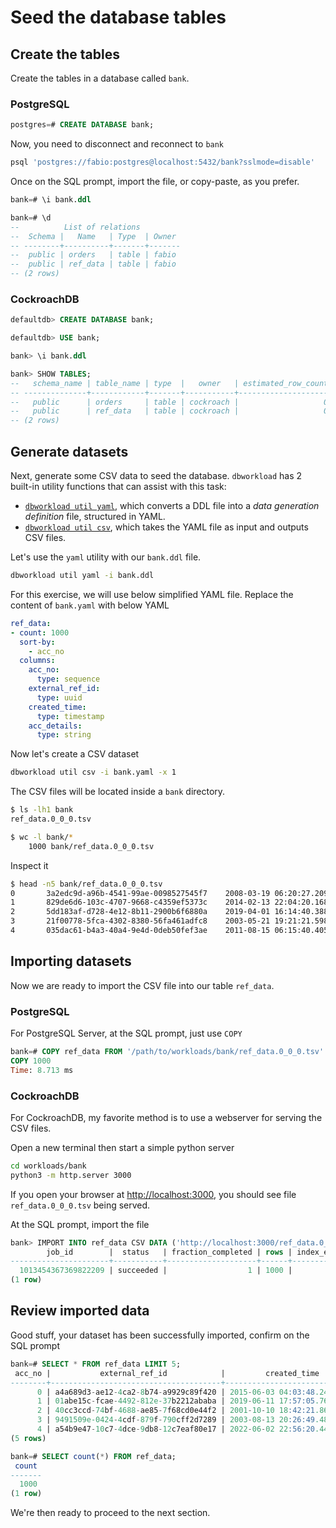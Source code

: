 # Seed the database tables

## Create the tables

Create the tables in a database called `bank`.

### PostgreSQL

```sql
postgres=# CREATE DATABASE bank;
```

Now, you need to disconnect and reconnect to `bank`

```bash
psql 'postgres://fabio:postgres@localhost:5432/bank?sslmode=disable'
```

Once on the SQL prompt, import the file, or copy-paste, as you prefer.

```sql
bank=# \i bank.ddl

bank=# \d
--          List of relations
--  Schema |   Name   | Type  | Owner 
-- --------+----------+-------+-------
--  public | orders   | table | fabio
--  public | ref_data | table | fabio
-- (2 rows)

```

### CockroachDB

```sql
defaultdb> CREATE DATABASE bank;

defaultdb> USE bank;

bank> \i bank.ddl

bank> SHOW TABLES;
--   schema_name | table_name | type  |   owner   | estimated_row_count | locality
-- --------------+------------+-------+-----------+---------------------+-----------
--   public      | orders     | table | cockroach |                   0 | NULL
--   public      | ref_data   | table | cockroach |                   0 | NULL
-- (2 rows)

```

## Generate datasets

Next, generate some CSV data to seed the database.
`dbworkload` has 2 built-in utility functions that can assist with this task:

- [`dbworkload util yaml`](../util/yaml.md), which converts a DDL file into a _data generation definition_ file, structured in YAML.
- [`dbworkload util csv`](../util/csv.md), which takes the YAML file as input and outputs CSV files.

Let's use the `yaml` utility with our `bank.ddl` file.

```bash
dbworkload util yaml -i bank.ddl
```

For this exercise, we will use below simplified YAML file.
Replace the content of `bank.yaml` with below YAML

```yaml
ref_data:
- count: 1000
  sort-by: 
    - acc_no
  columns:
    acc_no:
      type: sequence
    external_ref_id:
      type: uuid
    created_time:
      type: timestamp
    acc_details:
      type: string
```

Now let's create a CSV dataset

```bash
dbworkload util csv -i bank.yaml -x 1
```

The CSV files will be located inside a `bank` directory.

```bash
$ ls -lh1 bank
ref_data.0_0_0.tsv

$ wc -l bank/*
    1000 bank/ref_data.0_0_0.tsv
```

Inspect it

```bash
$ head -n5 bank/ref_data.0_0_0.tsv 
0       3a2edc9d-a96b-4541-99ae-0098527545f7    2008-03-19 06:20:27.209214      CWUh0FWashpmWCx4LF3kb1
1       829de6d6-103c-4707-9668-c4359ef5373c    2014-02-13 22:04:20.168239      QGspICZBHYpRLnHNcg
2       5dd183af-d728-4e12-8b11-2900b6f6880a    2019-04-01 16:14:40.388236      sEUukccOePdnIbiQyVUSi0HS7rL
3       21f00778-5fca-4302-8380-56fa461adfc8    2003-05-21 19:21:21.598455      OQTNwxoZIAdNmcA6fJM5eGDvMJgKJ
4       035dac61-b4a3-40a4-9e4d-0deb50fef3ae    2011-08-15 06:15:40.405698      RvToVnn20BEXoxFzw9QFpCt
```

## Importing datasets

Now we are ready to import the CSV file into our table `ref_data`.

### PostgreSQL

For PostgreSQL Server, at the SQL prompt, just use `COPY`

```sql
bank=# COPY ref_data FROM '/path/to/workloads/bank/ref_data.0_0_0.tsv' WITH CSV DELIMITER AS e'\t';
COPY 1000
Time: 8.713 ms
```

### CockroachDB

For CockroachDB, my favorite method is to use a webserver for serving the CSV files.

Open a new terminal then start a simple python server

```bash
cd workloads/bank
python3 -m http.server 3000
```

If you open your browser at <http://localhost:3000>, you should see file `ref_data.0_0_0.tsv` being served.

At the SQL prompt, import the file

```sql
bank> IMPORT INTO ref_data CSV DATA ('http://localhost:3000/ref_data.0_0_0.tsv') WITH delimiter = e'\t', nullif = '';
        job_id        |  status   | fraction_completed | rows | index_entries | bytes
----------------------+-----------+--------------------+------+---------------+--------
  1013454367369822209 | succeeded |                  1 | 1000 |             0 | 71401
(1 row)
```

## Review imported data

Good stuff, your dataset has been successfully imported, confirm on the SQL prompt

```sql
bank=# SELECT * FROM ref_data LIMIT 5;
 acc_no |           external_ref_id            |         created_time          |       acc_details        
--------+--------------------------------------+-------------------------------+--------------------------
      0 | a4a689d3-ae12-4ca2-8b74-a9929c89f420 | 2015-06-03 04:03:48.248701-04 | DiKysAoJeZ9hqDehOhE2N
      1 | 01abe15c-fcae-4492-812e-37b2212ababa | 2019-06-11 17:57:05.76814-04  | nEYyCwhTJTXXaMfeHeWj
      2 | 40cc3ccd-74bf-4688-ae85-7f68cd0e44f2 | 2001-10-10 18:42:21.865742-04 | DFhQ0aUbjqJ9CsczdyWv
      3 | 9491509e-0424-4cdf-879f-790cff2d7289 | 2003-08-13 20:26:49.484942-04 | ggpx35EPH698N2MGlUPV13P0
      4 | a54b9e47-10c7-4dce-9db8-12c7eaf80e17 | 2022-06-02 22:56:20.445508-04 | JCOhKbB3YMrOOBm
(5 rows)

bank=# SELECT count(*) FROM ref_data;
 count 
-------
  1000
(1 row)
```

We're then ready to proceed to the next section.
